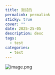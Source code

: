 ```yaml
---
title: 测试的
permalink: permalink
sticky: true
cover: ""
date: 2025-25-05
description: dexc
tags:
  - test
categories:
  - text
---
```

![image.png](https://blog-1259743669.cos.ap-chengdu.myqcloud.com/picgo/20250505191023.png)
